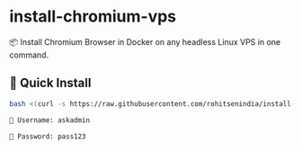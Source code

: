# install-chromium-vps

📦 Install Chromium Browser in Docker on any headless Linux VPS in one command.

## 🚀 Quick Install

```bash
bash <(curl -s https://raw.githubusercontent.com/rohitsenindia/install-chromium-vps/main/install.sh)

👤 Username: askadmin

🔑 Password: pass123
